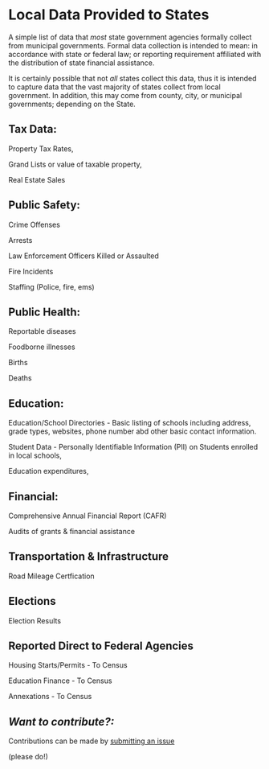 # Local Data Provided to States
A simple list of data that *most* state government agencies formally collect from municipal governments.
Formal data collection is intended to mean: in accordance with state or federal law; or reporting requirement
affiliated with the distribution of state financial assistance.

It is certainly possible that not *all* states collect this data, thus it is intended to capture
data that the vast majority of states collect from local government. In addition, this may come from
county, city, or municipal governments; depending on the State.



Tax Data:
--------
Property Tax Rates,

Grand Lists or value of taxable property,

Real Estate Sales

Public Safety:
-----
Crime Offenses

Arrests

Law Enforcement Officers Killed or Assaulted

Fire Incidents

Staffing (Police, fire, ems)

Public Health:
---------
Reportable diseases

Foodborne illnesses

Births

Deaths


Education:
---------
Education/School Directories -  Basic listing of schools including address, grade types, websites, phone number abd other basic contact information.

Student Data - Personally Identifiable Information (PII) on Students enrolled in local schools,

Education expenditures,

Financial:
-----------
Comprehensive Annual Financial Report (CAFR) 

Audits of grants & financial assistance

Transportation & Infrastructure
------------
Road Mileage Certfication

Elections
----------
Election Results



Reported Direct to Federal Agencies
------------
Housing Starts/Permits - To Census

Education Finance - To Census

Annexations - To Census

*Want to contribute?:*
---------
Contributions can be made by [submitting an issue](https://github.com/OpenDataCT/local_state_data/issues/new)

 (please do!)
